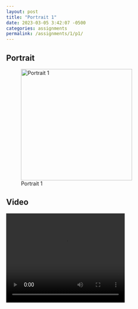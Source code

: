 ```yaml
---
layout: post
title: "Portrait 1"
date: 2023-03-05 3:42:07 -0500
categories: assignments
permalink: /assignments/1/p1/
---
```


## Portrait

<figure>
  <img src="{{ site.baseurl }}/assets/images/a1/portrait1.png" alt="Portrait 1" width="300px">
  <figcaption>Portrait 1</figcaption>
</figure>

## Video

<video width="320" height="240" controls>
  <source src="{{ site.baseurl }}/assets/videos/a1/p1.mp4" type="video/mp4">
</video>

